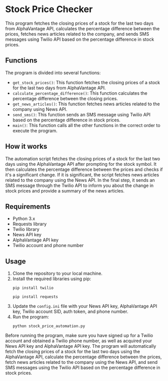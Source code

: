 <!DOCTYPE html>
<html>
<head>
</head>
<body>
	<h1>Stock Price Checker</h1>
	<p>This program fetches the closing prices of a stock for the last two days from AlphaVantage API, calculates the percentage difference between the prices, fetches news articles related to the company, and sends SMS messages using Twilio API based on the percentage difference in stock prices.</p>
	<h2>Functions</h2>
	<p>The program is divided into several functions:</p>
	<ul>
		<li><code>get_stock_prices()</code>: This function fetches the closing prices of a stock for the last two days from AlphaVantage API.</li>
		<li><code>calculate_percentage_difference()</code>: This function calculates the percentage difference between the closing prices.</li>
		<li><code>get_news_articles()</code>: This function fetches news articles related to the company using News API.</li>
		<li><code>send_sms()</code>: This function sends an SMS message using Twilio API based on the percentage difference in stock prices.</li>
		<li><code>main()</code>: This function calls all the other functions in the correct order to execute the program.</li>
	</ul>
	<h2>How it works</h2>
	<p>The automation script fetches the closing prices of a stock for the last two days using the AlphaVantage API after prompting for the stock symbol. It then calculates the percentage difference between the prices and checks if it's a significant change. If it is significant, the script fetches news articles related to the company using the News API. In the final step, it sends an SMS message through the Twilio API to inform you about the change in stock prices and provide a summary of the news articles.</p>
	<h2>Requirements</h2>
	<ul>
		<li>Python 3.x</li>
		<li>Requests library</li>
		<li>Twilio library</li>
		<li>News API key</li>
		<li>AlphaVantage API key</li>
		<li>Twilio account and phone number</li>
	</ul>
	<h2>Usage</h2>
	<ol>
		<li>Clone the repository to your local machine.</li>
		<li>Install the required libraries using pip:</li>
		<pre><code>pip install twilio</code></pre>
		<pre><code>pip install requests</code></pre>
		<li>Update the <code>config.ini</code> file with your News API key, AlphaVantage API key, Twilio account SID, auth token, and phone number.</li>
		<li>Run the program:</li>
		<pre><code>python stock_price_automation.py</code></pre>
	</ol>
<p>Before running the program, make sure you have signed up for a Twilio account and obtained a Twilio phone number, as well as acquired your News API key and AlphaVantage API key. The program will automatically fetch the closing prices of a stock for the last two days using the AlphaVantage API, calculate the percentage difference between the prices, fetch news articles related to the company using the News API, and send SMS messages using the Twilio API based on the percentage difference in stock prices. </p>
</body>
</html>



